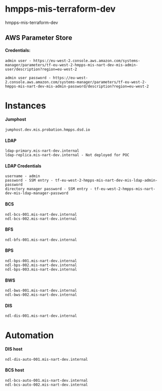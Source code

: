 # hmpps-mis-terraform-dev
hmpps-mis-terraform-dev


## AWS Parameter Store

#### Credentials:

```
admin user - https://eu-west-2.console.aws.amazon.com/systems-manager/parameters/tf-eu-west-2-hmpps-mis-nart-dev-mis-admin-user/description?region=eu-west-2

admin user password - https://eu-west-2.console.aws.amazon.com/systems-manager/parameters/tf-eu-west-2-hmpps-mis-nart-dev-mis-admin-password/description?region=eu-west-2
```

# Instances

#### Jumphost

```
jumphost.dev.mis.probation.hmpps.dsd.io
```

#### LDAP

```
ldap-primary.mis-nart-dev.internal
ldap-replica.mis-nart-dev.internal - Not deployed for POC
```

#### LDAP Credentials

```
username - admin
password - SSM entry - tf-eu-west-2-hmpps-mis-nart-dev-mis-ldap-admin-password
directory manager password - SSM entry - tf-eu-west-2-hmpps-mis-nart-dev-mis-ldap-manager-password
```

#### BCS

```
ndl-bcs-001.mis-nart-dev.internal
ndl-bcs-002.mis-nart-dev.internal
```

#### BFS

```
ndl-bfs-001.mis-nart-dev.internal
```

#### BPS

```
ndl-bps-001.mis-nart-dev.internal
ndl-bps-002.mis-nart-dev.internal
ndl-bps-003.mis-nart-dev.internal
```

#### BWS

```
ndl-bws-001.mis-nart-dev.internal
ndl-bws-002.mis-nart-dev.internal
```

#### DIS

```
ndl-dis-001.mis-nart-dev.internal
```

Automation
===========

####  DIS host 

```
ndl-dis-auto-001.mis-nart-dev.internal
```

####  BCS host 

```
ndl-bcs-auto-001.mis-nart-dev.internal
ndl-bcs-auto-002.mis-nart-dev.internal
```